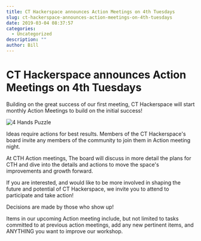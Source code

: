 ```yaml
---
title: CT Hackerspace announces Action Meetings on 4th Tuesdays
slug: ct-hackerspace-announces-action-meetings-on-4th-tuesdays
date: 2019-03-04 08:37:57
categories:
  - Uncategorized
description: ""
author: Bill
---
```


# CT Hackerspace announces Action Meetings on 4th Tuesdays

Building on the great success of our first meeting, CT Hackerspace will start monthly Action Meetings to build on the initial success!

![4 Hands Puzzle](/uploads/2019/03/4-hands-puzzle.jpg)

Ideas require actions for best results. Members of the CT Hackerspace's board invite any members of the community to join them in Action meeting night.

At CTH Action meetings, The board will discuss in more detail the plans for CTH and dive into the details and actions to move the space's improvements and growth forward.

If you are interested, and would like to be more involved in shaping the future and potential of CT Hackerspace, we invite you to attend to participate and take action!

Decisions are made by those who show up!

Items in our upcoming Action meeting include, but not limited to tasks committed to at previous action meetings, add any new pertinent items, and ANYTHING you want to improve our workshop.
